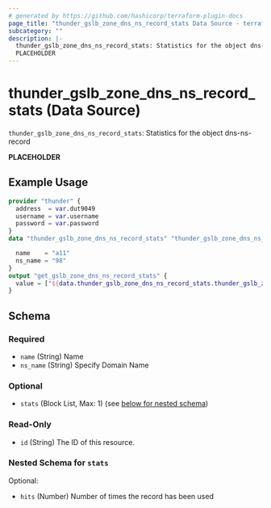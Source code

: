 ```yaml
---
# generated by https://github.com/hashicorp/terraform-plugin-docs
page_title: "thunder_gslb_zone_dns_ns_record_stats Data Source - terraform-provider-thunder"
subcategory: ""
description: |-
  thunder_gslb_zone_dns_ns_record_stats: Statistics for the object dns-ns-record
  PLACEHOLDER
---
```


# thunder_gslb_zone_dns_ns_record_stats (Data Source)

`thunder_gslb_zone_dns_ns_record_stats`: Statistics for the object dns-ns-record

__PLACEHOLDER__

## Example Usage

```terraform
provider "thunder" {
  address  = var.dut9049
  username = var.username
  password = var.password
}
data "thunder_gslb_zone_dns_ns_record_stats" "thunder_gslb_zone_dns_ns_record_stats" {

  name    = "a11"
  ns_name = "98"
}
output "get_gslb_zone_dns_ns_record_stats" {
  value = ["${data.thunder_gslb_zone_dns_ns_record_stats.thunder_gslb_zone_dns_ns_record_stats}"]
}
```

<!-- schema generated by tfplugindocs -->
## Schema

### Required

- `name` (String) Name
- `ns_name` (String) Specify Domain Name

### Optional

- `stats` (Block List, Max: 1) (see [below for nested schema](#nestedblock--stats))

### Read-Only

- `id` (String) The ID of this resource.

<a id="nestedblock--stats"></a>
### Nested Schema for `stats`

Optional:

- `hits` (Number) Number of times the record has been used


